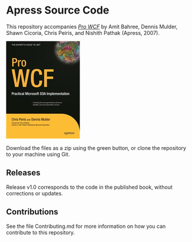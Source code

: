 # Apress Source Code

This repository accompanies [*Pro WCF*](http://www.apress.com/9781590597026) by Amit Bahree, Dennis Mulder, Shawn Cicoria, Chris Peiris, and Nishith Pathak (Apress, 2007).

![Cover image](9781590597026.jpg)

Download the files as a zip using the green button, or clone the repository to your machine using Git.

## Releases

Release v1.0 corresponds to the code in the published book, without corrections or updates.

## Contributions

See the file Contributing.md for more information on how you can contribute to this repository.
